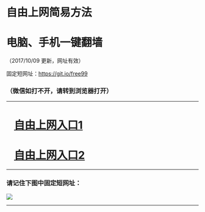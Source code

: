 ﻿# 自由上网简易方法

# 电脑、手机一键翻墙

（2017/10/09 更新，网址有效）

固定短网址：https://git.io/free99

### （微信如打不开，请转到浏览器打开）


***





# &nbsp;&nbsp; <a href="http://ft1433520717.fwq-tz-1001.info/fwqtz01.html?t=100900111032 " target="_blank">自由上网入口1</a>
# &nbsp;&nbsp; <a href="http://ft2035224356.fwq-tz-1002.info/fwqtz02.html?t=100900124968 " target="_blank">自由上网入口2</a>
***

### 请记住下图中固定短网址：

<img src="https://s3-us-west-2.amazonaws.com/fwq-1001/yjfq-20170905okok.png" /> 


***

